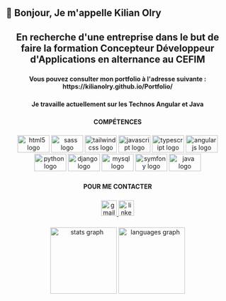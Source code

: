 <h2 align="left">👋 Bonjour, Je m'appelle Kilian Olry</h2>

###

<h2 align="center">En recherche d'une entreprise dans le but de faire la formation Concepteur Développeur d'Applications en alternance au CEFIM</h2>

###

<h4 align="center">Vous pouvez consulter mon portfolio à l'adresse suivante : https://kilianolry.github.io/Portfolio/</h4>

###

###

<h4 align="center">Je travaille actuellement sur les Technos Angular et Java</h4>

###

<h4 align="center">COMPÉTENCES</h4>

###

<div align="center">
<img src="https://cdn.jsdelivr.net/gh/devicons/devicon/icons/html5/html5-original.svg" height="39" width="72" alt="html5 logo"  />
  <img src="https://cdn.jsdelivr.net/gh/devicons/devicon/icons/sass/sass-original.svg" height="39" width="72" alt="sass logo"  />
  <img src="https://cdn.jsdelivr.net/gh/devicons/devicon/icons/tailwindcss/tailwindcss-plain.svg" height="39" width="72" alt="tailwindcss logo"  />
  <img src="https://cdn.jsdelivr.net/gh/devicons/devicon/icons/javascript/javascript-original.svg" height="39" width="72" alt="javascript logo"  />
  <img src="https://cdn.jsdelivr.net/gh/devicons/devicon/icons/typescript/typescript-plain.svg" height="39" width="72" alt="typescript logo"  />
  <img src="https://cdn.jsdelivr.net/gh/devicons/devicon/icons/angularjs/angularjs-plain.svg" height="39" width="72" alt="angularjs logo"  />
  <img src="https://cdn.jsdelivr.net/gh/devicons/devicon/icons/python/python-original.svg" height="39" width="72" alt="python logo"  />
  <img src="https://cdn.jsdelivr.net/gh/devicons/devicon/icons/django/django-plain.svg" height="39" width="72" alt="django logo"  />
  <img src="https://cdn.jsdelivr.net/gh/devicons/devicon/icons/mysql/mysql-original-wordmark.svg" height="39" width="72" alt="mysql logo"  />
  <img src="https://cdn.jsdelivr.net/gh/devicons/devicon/icons/symfony/symfony-original.svg" height="39" width="72" alt="symfony logo"  />
  <img src="https://cdn.jsdelivr.net/gh/devicons/devicon/icons/java/java-original-wordmark.svg" height="39" width="72" alt="java logo"  />
</div>

###

<h4 align="center">POUR ME CONTACTER</h4>

###

<div align="center">
  <a href="mailto:kilian.olry@gmail.com" target="_blank">
    <img src="https://img.shields.io/static/v1?message=Gmail&logo=gmail&label=&color=D14836&logoColor=white&labelColor=&style=for-the-badge" height="35" alt="gmail logo"  />
  </a>
  <a href="https://www.linkedin.com/in/kilian-olry-58038b1a6/" target="_blank">
    <img src="https://img.shields.io/static/v1?message=LinkedIn&logo=linkedin&label=&color=0077B5&logoColor=white&labelColor=&style=for-the-badge" height="35" alt="linkedin logo"  />
  </a>
</div>

###

<div align="center">
  <img src="https://github-readme-stats.vercel.app/api?hide_title=false&hide_rank=false&show_icons=true&include_all_commits=true&count_private=true&disable_animations=false&theme=codeSTACKr&locale=fr&hide_border=false&username=KilianOlry" height="150" alt="stats graph"  />
  <img src="https://github-readme-stats.vercel.app/api/top-langs?locale=fr&hide_title=false&layout=compact&card_width=320&langs_count=5&theme=codeSTACKr&hide_border=false&username=KilianOlry" height="150" alt="languages graph"  />
</div>

###
